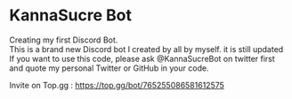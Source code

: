 # KannaSucre Bot
Creating my first Discord Bot.  
This is a brand new Discord bot I created by all by myself. it is still updated 
If you want to use this code, please ask @KannaSucreBot on twitter first and quote my personal Twitter or GitHub in your code.

Invite on Top.gg : https://top.gg/bot/765255086581612575
